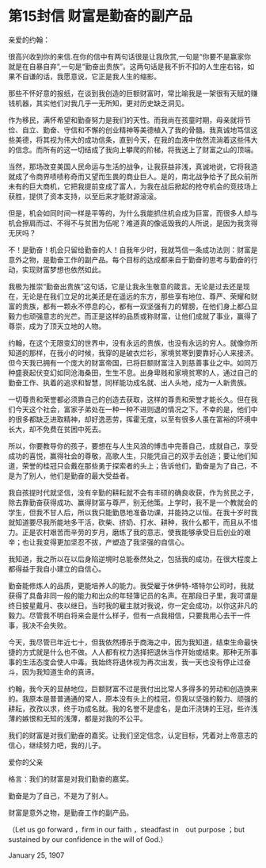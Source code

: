 # 第15封信 财富是勤奋的副产品

亲爱的约翰：

很高兴收到你的来信.在你的信中有两句话很是让我欣赏,一句是“你要不是赢家你就是在自暴自弃”,一句是“勤奋出贵族”。这两句话是我不折不扣的人生座右铭，如果不自谦的话，我愿意说，它正是我人生的缩影。

那些不怀好意的报纸，在谈到我创造的巨额财富时，常比喻我是一架很有天赋的赚钱机器，其实他们对我几乎一无所知，更对历史缺乏洞见。

作为移民，满怀希望和勤奋努力是我们的天性。而我尚在孩童时期，母亲就将节俭、自立、勤奋、守信和不懈的创业精神等美德植入了我的骨髓。我真诚地笃信这些美德，将其视为伟大的成功信条，直到今天，在我的血液中依然流淌着这些伟大的信念。而所有的这一切结成了我向上攀爬的阶梯，将我送上了财富之山的顶端。

当然，那场改变美国人民命运与生活的战争，让我获益非浅，真诚地说，它将我造就成了令商界啧啧称奇而又望而生畏的商业巨人。是的，南北战争给予了民众前所未有的巨大商机，它把我提前变成了富人，为我在战后掀起的抢夺机会的竞技场上获胜，提供了资本支持，以至后来才能财源滚滚。

但是，机会如同时间一样是平等的，为什么我能抓住机会成为巨富，而很多人却与机会擦肩而过、不得不与贫困为伍呢？难道真的像诋毁我的人所说，是因为我贪得无厌吗？

不！是勤奋！机会只留给勤奋的人！自我年少时，我就笃信一条成功法则：财富是意外之物，是勤奋工作的副产品。每个目标的达成都来自于勤奋的思考与勤奋的行动，实现财富梦想也依然如此。

我极为推崇“勤奋出贵族”这句话，它是让我永生敬意的箴言。无论是过去还是现在，无论是在我们立足的北美还是在遥远的东方，那些享有地位、尊严、荣耀和财富的贵族，都有一颗永不停息的心，都有一双坚强有力的臂膀，在他们身上都凸显毅力也顽强意志的光芒。而正是这样的品质或称财富，让他们成就了事业，赢得了尊崇，成为了顶天立地的人物。

约翰，在这个无限变幻的世界中，没有永远的贵族，也没有永远的穷人。就像你所知道的那样，在我小的时候，我穿的是破衣烂衫，家境贫寒到要靠好心人来接济。但今天我已拥有一个庞大的财富帝国，已将巨额财富注入到慈善事业之中。如同万种盛衰起伏变幻如同沧海桑田，生生不息。出身卑贱和家境贫寒的人，通过自己的勤奋工作、执着的追求和智慧，同样能功成名就、出人头地，成为一人新贵族。

一切尊贵和荣誉都必须靠自己的创造去获取，这样的尊贵和荣誉才能长久。但在我们今天这个社会，富家子弟处在一种一种不进则退的情况之下。不幸的是，他们中的很多都缺乏进取精神，却好逸恶劳，挥霍无度，以至有很多人虽在富裕的环境中长大，却不免费在贫困中死去。

所以，你要教导你的孩子，要想在与人生风浪的博击中完善自己，成就自己，享受成功的喜悦，赢得社会的尊敬，高歌人生，只能凭自己的双手去创造；要让他们知道，荣誉的桂冠只会戴在那些勇于探索者的头上；告诉他们，勤奋是为了自己，不是为了别人，他们是勤奋的最大受益者。

我自孩提时代就坚信，没有辛勤的耕耘就不会有丰硕的确良收获，作为贫民之子，除去靠勤奋获得成功、赢得财富与尊严，别无他策。上学时，我不是一个教就会的学生，但我不甘人后，所以我只能勤恳地准备功课，并能持之以恒。在我十岁时我就知道要尽我所能地多干活，砍柴、挤奶、打水、耕种，我什么都干，而且从不惜力。正是农村艰苦而辛劳的岁月，磨练了我的意志，使我能够承受日后创业的艰辛；也让我变得更加坚忍不拔，产塑造了我坚强的自信心。

我知道，我之所以在以后身陷逆境时总能泰然处之，包括我的成功，在很大程度上都得益于我自小建立的自信心。

勤奋能修炼人的品质，更能培养人的能力。我受雇于休伊特-塔特尔公司时，我就获得了具备非同一般的能力和出众的年轻簿记员的名声。在那段日子里，我可谓是终日披星戴月、夜以继日。当时我的雇主就对我说，你一定会成功，以你这非凡的毅力。尽管我不明白将来会是什么样子，但有一点我相信，只要我用心去干一件事，我决不会失败。

今天，我尽管已年近七十，但我依然搏杀于商海之中，因为我知道，结束生命最快捷的方式就是什么也不做。人人都有权力选择把退休当作开始或结束。那种无所事事的生活态度会使人中毒。我始终将退休视为再次出发，我一天也没有停止过奋斗，因为我知道生命的真谛。

约翰，我今天的显赫地位，巨额财富不过是我付出比常人多得多的劳动和创造换来的。我原本是普普通通的常人，原本没有头上的桂冠，但我以坚强的毅力、顽强的耕耘，孜孜以求，终于功成名就。我的名誉不是虚名，是血汗浇铸的王冠，些许浅薄的嫉恨和无知的浅薄，都是对我的不公平。

我们的财富是对我们勤奋的嘉奖。让我们坚定信念，认定目标，凭着对上帝意志的信心，继续努力吧，我的儿子。

爱你的父亲 

格言：我们的财富是对我们勤奋的嘉奖。

勤奋是为了自己，不是为了别人。

财富是意外之物，是勤奋工作的副产品。

（Let us go forward ，firm in our faith ，steadfast in　out purpose ；but sustained by our confidence in the will of God.）

January 25, 1907